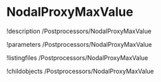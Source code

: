<!-- MOOSE Documentation Stub: Remove this when content is added. -->

# NodalProxyMaxValue
!description /Postprocessors/NodalProxyMaxValue

!parameters /Postprocessors/NodalProxyMaxValue

!listingfiles /Postprocessors/NodalProxyMaxValue

!childobjects /Postprocessors/NodalProxyMaxValue
